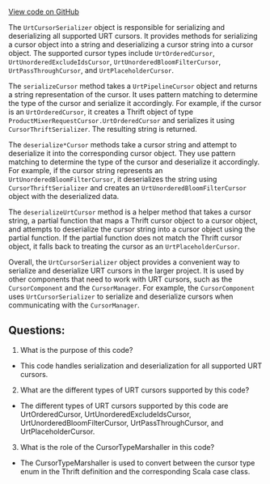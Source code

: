 [View code on GitHub](https://github.com/misbahsy/the-algorithm/product-mixer/component-library/src/main/scala/com/twitter/product_mixer/component_library/premarshaller/cursor/UrtCursorSerializer.scala)

The `UrtCursorSerializer` object is responsible for serializing and deserializing all supported URT cursors. It provides methods for serializing a cursor object into a string and deserializing a cursor string into a cursor object. The supported cursor types include `UrtOrderedCursor`, `UrtUnorderedExcludeIdsCursor`, `UrtUnorderedBloomFilterCursor`, `UrtPassThroughCursor`, and `UrtPlaceholderCursor`.

The `serializeCursor` method takes a `UrtPipelineCursor` object and returns a string representation of the cursor. It uses pattern matching to determine the type of the cursor and serialize it accordingly. For example, if the cursor is an `UrtOrderedCursor`, it creates a Thrift object of type `ProductMixerRequestCursor.UrtOrderedCursor` and serializes it using `CursorThriftSerializer`. The resulting string is returned.

The `deserialize*Cursor` methods take a cursor string and attempt to deserialize it into the corresponding cursor object. They use pattern matching to determine the type of the cursor and deserialize it accordingly. For example, if the cursor string represents an `UrtUnorderedBloomFilterCursor`, it deserializes the string using `CursorThriftSerializer` and creates an `UrtUnorderedBloomFilterCursor` object with the deserialized data.

The `deserializeUrtCursor` method is a helper method that takes a cursor string, a partial function that maps a Thrift cursor object to a cursor object, and attempts to deserialize the cursor string into a cursor object using the partial function. If the partial function does not match the Thrift cursor object, it falls back to treating the cursor as an `UrtPlaceholderCursor`.

Overall, the `UrtCursorSerializer` object provides a convenient way to serialize and deserialize URT cursors in the larger project. It is used by other components that need to work with URT cursors, such as the `CursorComponent` and the `CursorManager`. For example, the `CursorComponent` uses `UrtCursorSerializer` to serialize and deserialize cursors when communicating with the `CursorManager`.
## Questions: 
 1. What is the purpose of this code?
- This code handles serialization and deserialization for all supported URT cursors.

2. What are the different types of URT cursors supported by this code?
- The different types of URT cursors supported by this code are UrtOrderedCursor, UrtUnorderedExcludeIdsCursor, UrtUnorderedBloomFilterCursor, UrtPassThroughCursor, and UrtPlaceholderCursor.

3. What is the role of the CursorTypeMarshaller in this code?
- The CursorTypeMarshaller is used to convert between the cursor type enum in the Thrift definition and the corresponding Scala case class.
